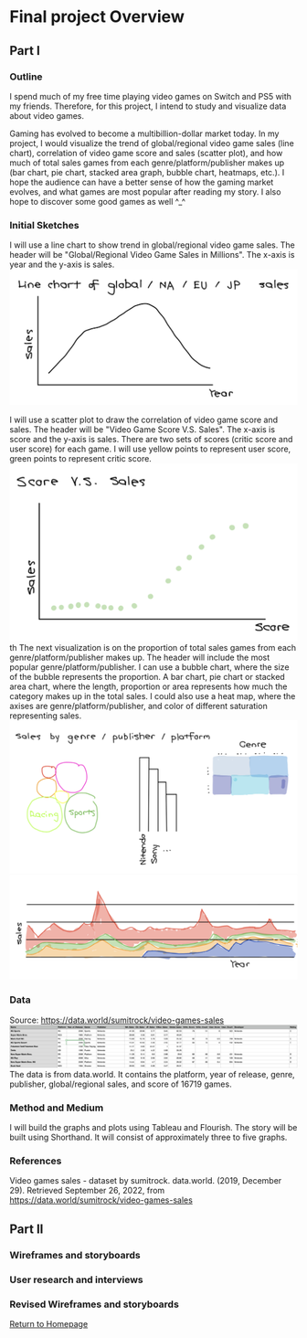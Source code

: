 # Final project Overview

## Part I

### Outline 

I spend much of my free time playing video games on Switch and PS5 with my friends. Therefore, for this project, I intend to study and visualize data about video games. 

Gaming has evolved to become a multibillion-dollar market today. In my project, I would visualize the trend of global/regional video game sales (line chart), correlation of video game score and sales (scatter plot), and how much of total sales games from each genre/platform/publisher makes up (bar chart, pie chart, stacked area graph, bubble chart, heatmaps, etc.). I hope the audience can have a better sense of how the gaming market evolves, and what games are most popular after reading my story. I also hope to discover some good games as well ^_^

### Initial Sketches

I will use a line chart to show trend in global/regional video game sales. The header will be "Global/Regional Video Game Sales in Millions". The x-axis is year and the y-axis is sales.
![](linechart.png)

I will use a scatter plot to draw the correlation of video game score and sales. The header will be "Video Game Score V.S. Sales". The x-axis is score and the y-axis is sales. There are two sets of scores (critic score and user score) for each game. I will use yellow points to represent user score, green points to represent critic score.
![](scatterplot.png)
th
The next visualization is on the proportion of total sales games from each genre/platform/publisher makes up. The header will include the most popular genre/platform/publisher. I can use a bubble chart, where the size of the bubble represents the proportion. A bar chart, pie chart or stacked area chart, where the length, proportion or area represents how much the category makes up in the total sales. I could also use a heat map, where the axises are genre/platform/publisher, and color of different saturation representing sales.
![](sizechart.png)
![](stackedareachart.png)

### Data

Source: https://data.world/sumitrock/video-games-sales
![](data.png)
The data is from data.world. It contains the platform, year of release, genre, publisher, global/regional sales, and score of 16719 games. 

### Method and Medium
I will build the graphs and plots using Tableau and Flourish. The story will be built using Shorthand. It will consist of approximately three to five graphs.

### References
Video games sales - dataset by sumitrock. data.world. (2019, December 29). Retrieved September 26, 2022, from https://data.world/sumitrock/video-games-sales 

## Part II

### Wireframes and storyboards

<div class="flourish-embed flourish-chart" data-src="visualisation/11363121" width=50% height=auto><script src="https://public.flourish.studio/resources/embed.js"></script></div>

### User research and interviews

### Revised Wireframes and storyboards

<div class="flourish-embed flourish-chart" data-src="visualisation/11363587" width=50% height=auto><script src="https://public.flourish.studio/resources/embed.js"></script></div>

[Return to Homepage](/README.md)
